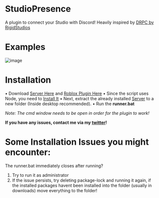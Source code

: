 # StudioPresence

A plugin to connect your Studio with Discord!
Heavily inspired by [DRPC by RigidStudios](https://devforum.roblox.com/t/1086405)

# Examples

![image](https://user-images.githubusercontent.com/77511250/206878575-bb916317-6909-4053-b9a0-723aa496337f.png)

# Installation

• Download [Server Here](https://github.com/iArxic/StudioPresence/releases/tag/v1) and [Roblox Plugin Here](https://www.roblox.com/library/11213975679/StudioPresence)
• Since the script uses Node, you need to [Install It](https://nodejs.org/en/download/)
• Next, extract the already installed [Server](https://github.com/iArxic/StudioPresence/releases/tag/v1) to a new folder (Inside desktop recommended).
• Run the **runner.bat**

_Note: The cmd window needs to be open in order for the plugin to work!_

**If you have any issues, contact me via my [twitter](https://twitter.com/iArxic)!**

# Some Installation Issues you might encounter:

The runner.bat immediately closes after running?

1.  Try to run it as administrator
2.  If the issue persists, try deleting package-lock and running it again, if the installed packages havent been installed into the folder (usually in downloads) move everything to the folder!
